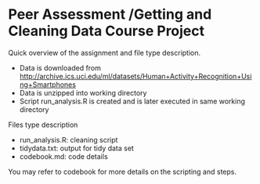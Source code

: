 Peer Assessment /Getting and Cleaning Data Course Project
============
Quick overview of the assignment and file type description.

- Data is downloaded from http://archive.ics.uci.edu/ml/datasets/Human+Activity+Recognition+Using+Smartphones
- Data is unzipped into working directory
- Script run_analysis.R is created and is later executed in same working directory

Files type description
- run_analysis.R: cleaning script
- tidydata.txt: output for tidy data set
- codebook.md: code details

You may refer to codebook for more details on the scripting and steps.

